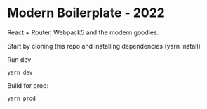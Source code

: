 # Modern Boilerplate - 2022

React + Router, Webpack5 and the modern goodies.


Start by cloning this repo and installing dependencies (yarn install)


Run dev
```
yarn dev
```


Build for prod:

```
yarn prod
```
